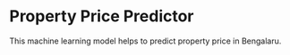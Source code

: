 # Property Price Predictor

This machine learning model helps to predict property price in Bengalaru. 

